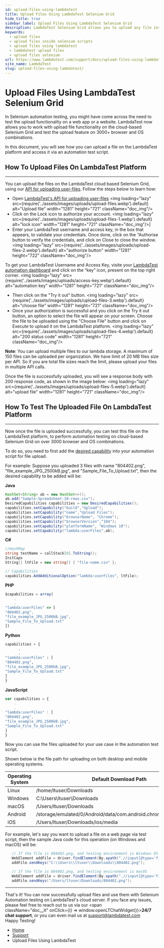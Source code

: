 ```yaml
---
id: upload-files-using-lambdatest
title: Upload Files Using LambdaTest Selenium Grid
hide_title: true
sidebar_label: Upload Files Using LambdaTest Selenium Grid
description: LambdaTest Selenium Grid allows you to upload any file inside your Selenium test scripts, to ensure cross-browser compatibility on over 3000+ browsers and OS. 
keywords:
  - upload files
  - upload files inside selenium scripts
  - upload files using lambdatest
  - lambdatest upload files
  - upload files selenium
url: https://www.lambdatest.com/support/docs/upload-files-using-lambdatest/
site_name: LambdaTest
slug: upload-files-using-lambdatest/
---
```


<script type="application/ld+json"
      dangerouslySetInnerHTML={{ __html: JSON.stringify({
       "@context": "https://schema.org",
        "@type": "BreadcrumbList",
        "itemListElement": [{
          "@type": "ListItem",
          "position": 1,
          "name": "LambdaTest",
          "item": "https://www.lambdatest.com"
        },{
          "@type": "ListItem",
          "position": 2,
          "name": "Support",
          "item": "https://www.lambdatest.com/support/docs/"
        },{
          "@type": "ListItem",
          "position": 3,
          "name": "Upload Files Using LambdaTest",
          "item": "https://www.lambdatest.com/support/docs/upload-files-using-lambdatest/"
        }]
      })
    }}
></script>

# Upload Files Using LambdaTest Selenium Grid

In Selenium automation testing, you might have come across the need to test the upload functionality on a web app or a website. LambdaTest now allows you to work with upload file functionality on the cloud-based Selenium Grid and test the upload feature on 3000+ browser and OS combinations.

In this document, you will see how you can upload a file on the LambdaTest platform and access it via an automation test script.

## How To Upload Files On LambdaTest Platform

* * *

You can upload the files on the LambdaTest cloud based Selenium Grid, using our [API for uploading user-files](/api-doc/). Follow the steps below to learn how:

*   Open [LambdaTest's API for uploading user-files](/api-doc/) <img loading="lazy" src={require('../assets/images/uploads/upload-files.webp').default} alt="Upload file" width="1281" height="721" className="doc_img"/>
*   Click on the Lock icon to authorize your account. <img loading="lazy" src={require('../assets/images/uploads/upload-files-1.webp').default} alt="lock icon" width="1281" height="721" className="doc_img"/>]
*   Enter your LambdaTest username and access key, in the box that appears, to validate your credentials. Once done, click on the "Authorise button to verify the credentials, and click on Close to close the window. <img loading="lazy" src={require('../assets/images/uploads/upload-files-2.webp').default} alt="authorize button" width="1281" height="722" className="doc_img"/>

>
To get your LambdaTest Username and Access Key, visite your [LambdaTest automation dashboard](https://automation.lambdatest.com/) and click on the “key” icon, present on the top right corner.
<img loading="lazy" src={require('../assets/images/uploads/access-key.webp').default} alt="automation key" width="1281" height="721" className="doc_img"/>

*   Then click on the "Try it out" button. <img loading="lazy" src={require('../assets/images/uploads/upload-files-3.webp').default} alt="choose file" width="1281" height="721" className="doc_img"/>
*   Once your authorization is successful and you click on the Try it out button, an option to select the file will appear on your screen. Choose the file to be uploaded using the "Choose File" button and click on Execute to upload it on the LambdaTest platform. <img loading="lazy" src={require('../assets/images/uploads/upload-files-4.webp').default} alt="200 status code" width="1281" height="721" className="doc_img"/>
   
>
**Note**: You can upload multiple files to our lambda storage. A maximum of 150 files can be uploaded per organization. We have limit of 20 MB files size per API. So if you are total file sizes reach the limit, please upload your files in multiple API calls.

Once the file is successfully uploaded, you will see a response body with 200 response code, as shown in the image below: <img loading="lazy" src={require('../assets/images/uploads/upload-files-5.webp').default} alt="upload file" width="1281" height="721" className="doc_img"/>

## How To Test The Uploaded File On LambdaTest Platform

* * *

Now once the file is uploaded successfully, you can test this file on the LambdaTest platform, to perform automation testing on cloud-based Selenium Grid on over 3000 browser and OS combinations.

To do so, you need to first add the [desired capability](https://www.lambdatest.com/capabilities-generator/) into your automation script for file upload.

For example: Suppose you uploaded 3 files with name "804402.png", "file_example_JPG_2500kB.jpg", and "Sample_File_To_Upload.txt", then the desired capability to be added will be:

**Java**

```java
HashSet<String> ab = new HashSet<>();
ab.add("Sample-Spreadsheet-10-rows.csv");
DesiredCapabilities capabilities = new DesiredCapabilities();
capabilities.setCapability("build","Upload");
capabilities.setCapability("name","Upload Files");
capabilities.setCapability("browserName", "Chrome");
capabilities.setCapability("browserVersion","104");
capabilities.setCapability("platformName", "Windows 10");
capabilities.setCapability("lambda:userFiles",ab);
```

**C#**

```csharp
//HashMap
string testName = callStack[0].ToString();
InitCaps
String[] ltFile = new string[] { "file-name.csv" };

// Capabilities
capabilities.AddAdditionalOption("lambda:userFiles", ltFile);
```

**PHP**

```javascript
$capabilities = array(
    .
    .
"lambda:userFiles" => [
"804402.png",
"file_example_JPG_2500kB.jpg",
"Sample_File_To_Upload.txt"
])
```

**Python**

```py
capabilities = {
      .
      .
"lambda:userFiles" : [
"804402.png",
"file_example_JPG_2500kB.jpg",
"Sample_File_To_Upload.txt"
]
}
```

**JavaScript**

```js
var capabilities = {
    .
    .
"lambda:userFiles" : [
"804402.png",
"file_example_JPG_2500kB.jpg",
"Sample_File_To_Upload.txt"
]
}
```

Now you can use the files uploaded for your use case in the automation test script. 

Shown below is the file path for uploading on both desktop and mobile operating systems.

|Operating System  | Default Download Path |
|------------- | --------------------------|
| Linux | /home/ltuser/Downloads |
| Windows | C:\\Users\ltuser\Downloads |
| macOS | /Users/ltuser/Downloads |
| Android | /storage/emulated/0/Android/data/com.android.chrome/files/Download/ |
| iOS | /Users/ltuser/Downloads/ios/media |

For example, let's say you want to upload a file on a web page via test script, then the sample Java code for this operation (on Windows and macOS) will be:

```java
   // If the file is 804402.png, and testing environment is Windows OS
   WebElement addFile = driver.findElement(By.xpath(".//input[@type='file']"));
   addFile.sendKeys("C:\\Users\\ltuser\\Downloads\\804402.png");

   // If the file is 804402.png, and testing environment is macOS
   WebElement addFile = driver.findElement(By.xpath(".//input[@type='file']"));
   addFile.sendKeys("/Users/ltuser/Downloads/804402.png");
```

* * *
>
That's it! You can now successfully upload files and use them with Selenium Automation testing on LambdaTest's cloud server. If you face any issues, please feel free to reach out to us via our <span className="doc__lt" onClick={() => window.openLTChatWidget()}>**24/7 chat support**</span>, or you can even mail us at [support@lambdatest.com](mailto:support@lambdatest.com) <br />Happy Testing!

<nav aria-label="breadcrumbs">
  <ul className="breadcrumbs">
    <li className="breadcrumbs__item">
      <a className="breadcrumbs__link" href="https://www.lambdatest.com">
        Home
      </a>
    </li>
    <li className="breadcrumbs__item">
      <a className="breadcrumbs__link" target="_self" href="https://www.lambdatest.com/support/docs/">
        Support
      </a>
    </li>
    <li className="breadcrumbs__item breadcrumbs__item--active">
      <span className="breadcrumbs__link">
        Upload Files Using LambdaTest
      </span>
    </li>
  </ul>
</nav>
